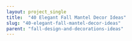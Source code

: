 ```yaml
---
layout: project_single
title:  "40 Elegant Fall Mantel Decor Ideas"
slug: "40-elegant-fall-mantel-decor-ideas"
parent: "fall-design-and-decorations-ideas"
---
```

 